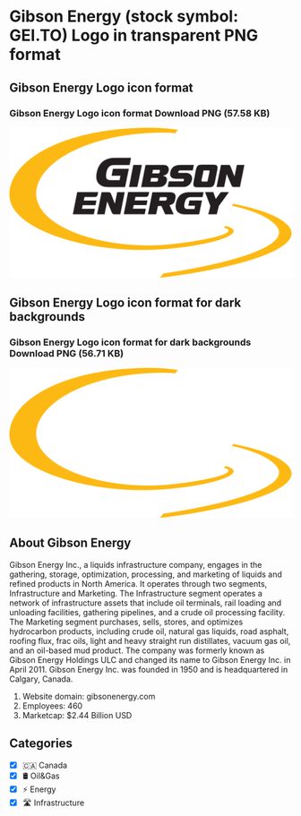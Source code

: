 # Gibson Energy (stock symbol: GEI.TO) Logo in transparent PNG format

## Gibson Energy Logo icon format

### Gibson Energy Logo icon format Download PNG (57.58 KB)

![Gibson Energy Logo icon format Download PNG (57.58 KB)](/img/orig/GEI.TO-5594b7f4.png)

## Gibson Energy Logo icon format for dark backgrounds

### Gibson Energy Logo icon format for dark backgrounds Download PNG (56.71 KB)

![Gibson Energy Logo icon format for dark backgrounds Download PNG (56.71 KB)](/img/orig/GEI.TO.D-2b2a6466.png)

## About Gibson Energy

Gibson Energy Inc., a liquids infrastructure company, engages in the gathering, storage, optimization, processing, and marketing of liquids and refined products in North America. It operates through two segments, Infrastructure and Marketing. The Infrastructure segment operates a network of infrastructure assets that include oil terminals, rail loading and unloading facilities, gathering pipelines, and a crude oil processing facility. The Marketing segment purchases, sells, stores, and optimizes hydrocarbon products, including crude oil, natural gas liquids, road asphalt, roofing flux, frac oils, light and heavy straight run distillates, vacuum gas oil, and an oil-based mud product. The company was formerly known as Gibson Energy Holdings ULC and changed its name to Gibson Energy Inc. in April 2011. Gibson Energy Inc. was founded in 1950 and is headquartered in Calgary, Canada.

1. Website domain: gibsonenergy.com
2. Employees: 460
3. Marketcap: $2.44 Billion USD


## Categories
- [x] 🇨🇦 Canada
- [x] 🛢 Oil&Gas
- [x] ⚡ Energy
- [x] 🛣️ Infrastructure
